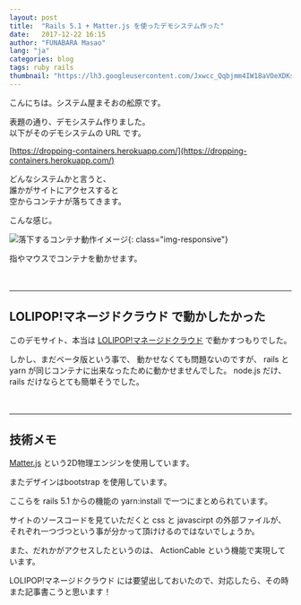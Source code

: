 ```yaml
---
layout: post
title:  "Rails 5.1 + Matter.js を使ったデモシステム作った"
date:   2017-12-22 16:15
author: "FUNABARA Masao"
lang: "ja"
categories: blog
tags: ruby rails
thumbnail: "https://lh3.googleusercontent.com/Jxwcc_Qqbjmm4IW18aVOeXDKsSwXNsmw5nDfeGk5f_RlmppMpt2V76A2g01-_xIYtN7tB_sa-8GXBb9XSEGGLIk3RCgSAiSLT5Dy9xDUxL5a16V601_IcUxSmhet_d7Ss9Vv3MESmg=w319-h571-no"
---
```


こんにちは。システム屋まそおの舩原です。

表題の通り、デモシステム作りました。  
以下がそのデモシステムの URL です。

[https://dropping-containers.herokuapp.com/](https://dropping-containers.herokuapp.com/)

どんなシステムかと言うと、  
誰かがサイトにアクセスすると  
空からコンテナが落ちてきます。

こんな感じ。

![落下するコンテナ動作イメージ](https://lh3.googleusercontent.com/j-cio5jgXDv0qsutIo1Xjwr8ebecKLnpsq0_JfxIR-tBF-d2PhwKHSGC0bD-bi_BRlHjRUtbk7mPr6fWJkq7DOstRuLUKXTCwaCVLNmAxuJOBq_7PUf79ovMhonpFHFwMbG7UxVTsw=w319-h571-no){: class="img-responsive"}

指やマウスでコンテナを動かせます。
<br><br><br>

----

## LOLIPOP!マネージドクラウド で動かしたかった

このデモサイト、本当は [LOLIPOP!マネージドクラウド](https://mc.lolipop.jp/) で動かすつもりでした。

しかし、まだベータ版という事で、
動かせなくても問題ないのですが、 
rails と yarn が同じコンテナに出来なったために動かせませんでした。
node.js だけ、 rails だけならとても簡単そうでした。
<br><br><br>

----

## 技術メモ

[Matter.js](http://brm.io/matter-js/) という2D物理エンジンを使用しています。

またデザインはbootstrap を使用しています。

ここらを rails 5.1 からの機能の yarn:install で一つにまとめられています。

サイトのソースコードを見ていただくと css と javascirpt の外部ファイルが、それぞれ一つづつという事が分かって頂けけるのではないでしょうか。


また、だれかがアクセスしたというのは、 ActionCable という機能で実現しています。

LOLIPOP!マネージドクラウド には要望出しておいたので、対応したら、その時また記事書こうと思います！
